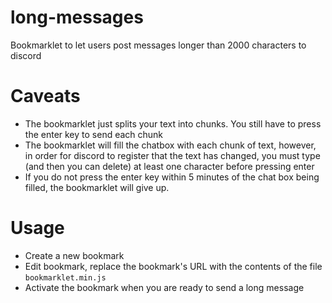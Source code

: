 # long-messages
Bookmarklet to let users post messages longer than 2000 characters to discord

# Caveats
- The bookmarklet just splits your text into chunks. You still have to press the enter key to send each chunk
- The bookmarklet will fill the chatbox with each chunk of text, however, in order for discord to register that the text has changed, you must type (and then you can delete) at least one character before pressing enter
- If you do not press the enter key within 5 minutes of the chat box being filled, the bookmarklet will give up.

# Usage
- Create a new bookmark
- Edit bookmark, replace the bookmark's URL with the contents of the file `bookmarklet.min.js`
- Activate the bookmark when you are ready to send a long message
